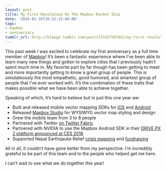 ```yaml
---
layout: post
title: My First Revolution On The Mapbox Rocket Ship
date: '2016-01-16T16:32:15-06:00'
tags:
- mapbox
- anniversary
tumblr_url: http://bleege.tumblr.com/post/137437597052/my-first-revolution-on-the-mapbox-rocket-ship
---
```

This past week I was excited to celebrate my first anniversary as a full time member of [Mapbox](https://www.mapbox.com)!  It’s been a fantastic experience where I’ve been able to learn many new things and gotten to explore cities that I previously hadn’t spent much time in.  My favorite part by far though has been getting to meet and more importantly getting to know a great group of people.  This is simulateously the  most empathetic, good humored, and smartest group of people that I’ve ever worked with.  It’s the combination of these traits that makes possible what we have been able to achieve together.

Speaking of which, it’s hard to believe but in just this one year we:

* Built and released mobile vector mapping SDKs for [iOS](https://www.mapbox.com/blog/mapbox-mobile/) and [Android](https://www.mapbox.com/blog/mapbox-mobile-android/)
* Released [Mapbox Studio](https://www.mapbox.com/blog/announcing-mapbox-studio/) for WYSIWYG vector map styling and design
* Grew the mobile team from 3 to 8 people
* Partnered with Twitter [on Twitter Fabric](https://www.mapbox.com/blog/custom-maps-with-twitter-fabric/)
* Partnered with NVIDIA to use the Mapbox Android SDK in their [DRIVE PX 2 platform announced at CES 2016](https://blogs.nvidia.com/blog/2016/01/04/drive-px-ces-recap/)
* Supported Nepal Earthqauke Relief [crisis mapping](https://www.mapbox.com/blog/mapping-nepal/) and [fundraising](https://www.mapbox.com/blog/hot-nepal-fundraiser/)

All in all, it couldn’t have gone better from my perspective.  I’m incredibly grateful to be part of this team and to the people who helped get me here.

I can’t wait to see what we do together this year!
